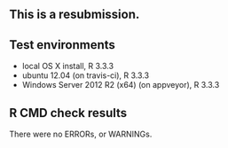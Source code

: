 This is a resubmission.
-----------------------

## Test environments
* local OS X install, R 3.3.3
* ubuntu 12.04 (on travis-ci), R 3.3.3
* Windows Server 2012 R2 (x64) (on appveyor), R 3.3.3

## R CMD check results
There were no ERRORs, or WARNINGs.
